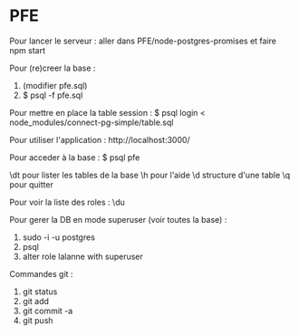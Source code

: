 # PFE


Pour lancer le serveur :
aller dans PFE/node-postgres-promises et faire npm start


Pour (re)creer la base :
1. (modifier pfe.sql)
2. $ psql -f pfe.sql


Pour mettre en place la table session :
$ psql login < node_modules/connect-pg-simple/table.sql


Pour utiliser l'application :
http://localhost:3000/


Pour acceder à la base :
$ psql pfe

\dt pour lister les tables de la base
\h pour l'aide
\d <table> structure d'une table
\q pour quitter


Pour voir la liste des roles :
\du


Pour gerer la DB en mode superuser (voir toutes la base) :
1. sudo -i -u postgres
2. psql
3. alter role lalanne with superuser


Commandes git :
1. git status
2. git add <les nouveaux fichiers>
3. git commit -a
4. git push
